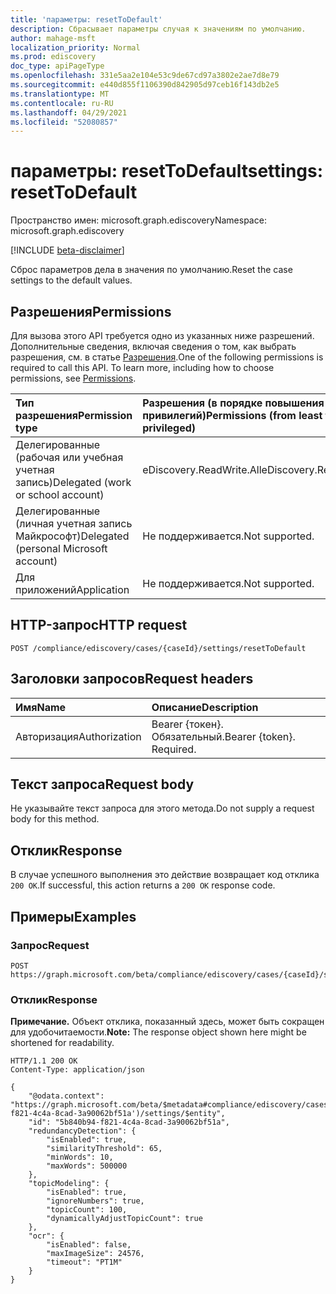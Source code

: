 ```yaml
---
title: 'параметры: resetToDefault'
description: Сбрасывает параметры случая к значениям по умолчанию.
author: mahage-msft
localization_priority: Normal
ms.prod: ediscovery
doc_type: apiPageType
ms.openlocfilehash: 331e5aa2e104e53c9de67cd97a3802e2ae7d8e79
ms.sourcegitcommit: e440d855f1106390d842905d97ceb16f143db2e5
ms.translationtype: MT
ms.contentlocale: ru-RU
ms.lasthandoff: 04/29/2021
ms.locfileid: "52080857"
---
```

# <a name="settings-resettodefault"></a><span data-ttu-id="22344-103">параметры: resetToDefault</span><span class="sxs-lookup"><span data-stu-id="22344-103">settings: resetToDefault</span></span>

<span data-ttu-id="22344-104">Пространство имен: microsoft.graph.ediscovery</span><span class="sxs-lookup"><span data-stu-id="22344-104">Namespace: microsoft.graph.ediscovery</span></span>

[!INCLUDE [beta-disclaimer](../../includes/beta-disclaimer.md)]

<span data-ttu-id="22344-105">Сброс параметров дела в значения по умолчанию.</span><span class="sxs-lookup"><span data-stu-id="22344-105">Reset the case settings to the default values.</span></span>

## <a name="permissions"></a><span data-ttu-id="22344-106">Разрешения</span><span class="sxs-lookup"><span data-stu-id="22344-106">Permissions</span></span>

<span data-ttu-id="22344-p101">Для вызова этого API требуется одно из указанных ниже разрешений. Дополнительные сведения, включая сведения о том, как выбрать разрешения, см. в статье [Разрешения](/graph/permissions-reference).</span><span class="sxs-lookup"><span data-stu-id="22344-p101">One of the following permissions is required to call this API. To learn more, including how to choose permissions, see [Permissions](/graph/permissions-reference).</span></span>

|<span data-ttu-id="22344-109">Тип разрешения</span><span class="sxs-lookup"><span data-stu-id="22344-109">Permission type</span></span>|<span data-ttu-id="22344-110">Разрешения (в порядке повышения привилегий)</span><span class="sxs-lookup"><span data-stu-id="22344-110">Permissions (from least to most privileged)</span></span>|
|:---|:---|
|<span data-ttu-id="22344-111">Делегированные (рабочая или учебная учетная запись)</span><span class="sxs-lookup"><span data-stu-id="22344-111">Delegated (work or school account)</span></span>|<span data-ttu-id="22344-112">eDiscovery.ReadWrite.All</span><span class="sxs-lookup"><span data-stu-id="22344-112">eDiscovery.ReadWrite.All</span></span>|
|<span data-ttu-id="22344-113">Делегированные (личная учетная запись Майкрософт)</span><span class="sxs-lookup"><span data-stu-id="22344-113">Delegated (personal Microsoft account)</span></span>|<span data-ttu-id="22344-114">Не поддерживается.</span><span class="sxs-lookup"><span data-stu-id="22344-114">Not supported.</span></span>|
|<span data-ttu-id="22344-115">Для приложений</span><span class="sxs-lookup"><span data-stu-id="22344-115">Application</span></span>|<span data-ttu-id="22344-116">Не поддерживается.</span><span class="sxs-lookup"><span data-stu-id="22344-116">Not supported.</span></span>|

## <a name="http-request"></a><span data-ttu-id="22344-117">HTTP-запрос</span><span class="sxs-lookup"><span data-stu-id="22344-117">HTTP request</span></span>

<!-- {
  "blockType": "ignored"
}
-->

``` http
POST /compliance/ediscovery/cases/{caseId}/settings/resetToDefault
```

## <a name="request-headers"></a><span data-ttu-id="22344-118">Заголовки запросов</span><span class="sxs-lookup"><span data-stu-id="22344-118">Request headers</span></span>

|<span data-ttu-id="22344-119">Имя</span><span class="sxs-lookup"><span data-stu-id="22344-119">Name</span></span>|<span data-ttu-id="22344-120">Описание</span><span class="sxs-lookup"><span data-stu-id="22344-120">Description</span></span>|
|:---|:---|
|<span data-ttu-id="22344-121">Авторизация</span><span class="sxs-lookup"><span data-stu-id="22344-121">Authorization</span></span>|<span data-ttu-id="22344-p102">Bearer {токен}. Обязательный.</span><span class="sxs-lookup"><span data-stu-id="22344-p102">Bearer {token}. Required.</span></span>|

## <a name="request-body"></a><span data-ttu-id="22344-124">Текст запроса</span><span class="sxs-lookup"><span data-stu-id="22344-124">Request body</span></span>

<span data-ttu-id="22344-125">Не указывайте текст запроса для этого метода.</span><span class="sxs-lookup"><span data-stu-id="22344-125">Do not supply a request body for this method.</span></span>

## <a name="response"></a><span data-ttu-id="22344-126">Отклик</span><span class="sxs-lookup"><span data-stu-id="22344-126">Response</span></span>

<span data-ttu-id="22344-127">В случае успешного выполнения это действие возвращает код отклика `200 OK`.</span><span class="sxs-lookup"><span data-stu-id="22344-127">If successful, this action returns a `200 OK` response code.</span></span>

## <a name="examples"></a><span data-ttu-id="22344-128">Примеры</span><span class="sxs-lookup"><span data-stu-id="22344-128">Examples</span></span>

### <a name="request"></a><span data-ttu-id="22344-129">Запрос</span><span class="sxs-lookup"><span data-stu-id="22344-129">Request</span></span>

<!-- {
  "blockType": "request",
  "name": "settings_resettodefault"
}
-->

``` http
POST https://graph.microsoft.com/beta/compliance/ediscovery/cases/{caseId}/settings/resetToDefault
```

### <a name="response"></a><span data-ttu-id="22344-130">Отклик</span><span class="sxs-lookup"><span data-stu-id="22344-130">Response</span></span>

<span data-ttu-id="22344-131">**Примечание.** Объект отклика, показанный здесь, может быть сокращен для удобочитаемости.</span><span class="sxs-lookup"><span data-stu-id="22344-131">**Note:** The response object shown here might be shortened for readability.</span></span>
<!-- {
  "blockType": "response",
  "truncated": true,
  "@odata.type": "microsoft.graph.ediscovery.settings"
}
-->

``` http
HTTP/1.1 200 OK
Content-Type: application/json

{
    "@odata.context": "https://graph.microsoft.com/beta/$metadata#compliance/ediscovery/cases('5b840b94-f821-4c4a-8cad-3a90062bf51a')/settings/$entity",
    "id": "5b840b94-f821-4c4a-8cad-3a90062bf51a",
    "redundancyDetection": {
        "isEnabled": true,
        "similarityThreshold": 65,
        "minWords": 10,
        "maxWords": 500000
    },
    "topicModeling": {
        "isEnabled": true,
        "ignoreNumbers": true,
        "topicCount": 100,
        "dynamicallyAdjustTopicCount": true
    },
    "ocr": {
        "isEnabled": false,
        "maxImageSize": 24576,
        "timeout": "PT1M"
    }
}
```
